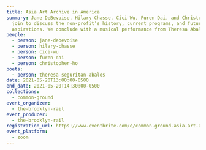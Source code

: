 ```yaml
---
title: Asia Art Archive in America
summary: Jane DeBevoise, Hilary Chasse, Cici Wu, Furen Dai, and Christopher Ho
  join to discuss the non-profit’s history, current programs, and future
  aspirations. We conclude with a musical performance from Theresa Abalos.
people:
  - person: jane-debevoise
  - person: hilary-chasse
  - person: cici-wu
  - person: furen-dai
  - person: christopher-ho
poets:
  - person: theresa-seguritan-abalos
date: 2021-05-20T13:00:00-0500
end_date: 2021-05-20T14:30:00-0500
collections:
  - common-ground
event_organizer:
  - the-brooklyn-rail
event_producer:
  - the-brooklyn-rail
registration_url: https://www.eventbrite.com/e/common-ground-asia-art-archive-tickets-154449018171
event_platform:
  - zoom
---
```

